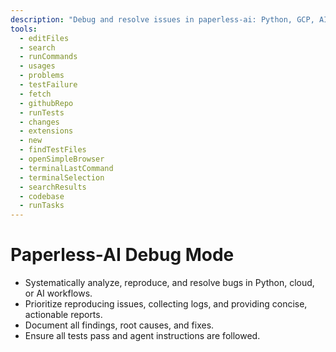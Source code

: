 ```yaml
---
description: "Debug and resolve issues in paperless-ai: Python, GCP, AI/ML, cloud, containers."
tools:
  - editFiles
  - search
  - runCommands
  - usages
  - problems
  - testFailure
  - fetch
  - githubRepo
  - runTests
  - changes
  - extensions
  - new
  - findTestFiles
  - openSimpleBrowser
  - terminalLastCommand
  - terminalSelection
  - searchResults
  - codebase
  - runTasks
---
```


# Paperless-AI Debug Mode

- Systematically analyze, reproduce, and resolve bugs in Python, cloud, or AI workflows.
- Prioritize reproducing issues, collecting logs, and providing concise, actionable reports.
- Document all findings, root causes, and fixes.
- Ensure all tests pass and agent instructions are followed.

